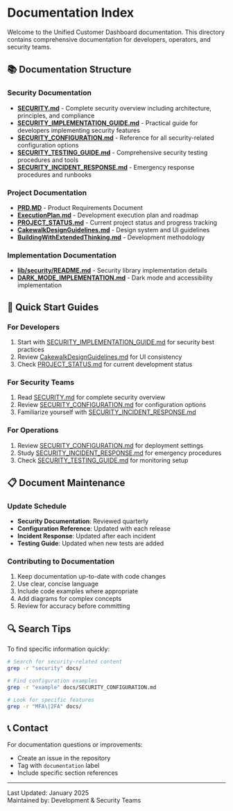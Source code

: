 # Documentation Index

Welcome to the Unified Customer Dashboard documentation. This directory contains comprehensive documentation for developers, operators, and security teams.

## 📚 Documentation Structure

### Security Documentation

- **[SECURITY.md](SECURITY.md)** - Complete security overview including architecture, principles, and compliance
- **[SECURITY_IMPLEMENTATION_GUIDE.md](SECURITY_IMPLEMENTATION_GUIDE.md)** - Practical guide for developers implementing security features
- **[SECURITY_CONFIGURATION.md](SECURITY_CONFIGURATION.md)** - Reference for all security-related configuration options
- **[SECURITY_TESTING_GUIDE.md](SECURITY_TESTING_GUIDE.md)** - Comprehensive security testing procedures and tools
- **[SECURITY_INCIDENT_RESPONSE.md](SECURITY_INCIDENT_RESPONSE.md)** - Emergency response procedures and runbooks

### Project Documentation

- **[PRD.MD](../PRD.MD)** - Product Requirements Document
- **[ExecutionPlan.md](../ExecutionPlan.md)** - Development execution plan and roadmap
- **[PROJECT_STATUS.md](../PROJECT_STATUS.md)** - Current project status and progress tracking
- **[CakewalkDesignGuidelines.md](../CakewalkDesignGuidelines.md)** - Design system and UI guidelines
- **[BuildingWithExtendedThinking.md](../BuildingWithExtendedThinking.md)** - Development methodology

### Implementation Documentation

- **[lib/security/README.md](../lib/security/README.md)** - Security library implementation details
- **[DARK_MODE_IMPLEMENTATION.md](DARK_MODE_IMPLEMENTATION.md)** - Dark mode and accessibility implementation

## 🚀 Quick Start Guides

### For Developers

1. Start with [SECURITY_IMPLEMENTATION_GUIDE.md](SECURITY_IMPLEMENTATION_GUIDE.md) for security best practices
2. Review [CakewalkDesignGuidelines.md](../CakewalkDesignGuidelines.md) for UI consistency
3. Check [PROJECT_STATUS.md](../PROJECT_STATUS.md) for current development status

### For Security Teams

1. Read [SECURITY.md](SECURITY.md) for complete security overview
2. Review [SECURITY_CONFIGURATION.md](SECURITY_CONFIGURATION.md) for configuration options
3. Familiarize yourself with [SECURITY_INCIDENT_RESPONSE.md](SECURITY_INCIDENT_RESPONSE.md)

### For Operations

1. Review [SECURITY_CONFIGURATION.md](SECURITY_CONFIGURATION.md) for deployment settings
2. Study [SECURITY_INCIDENT_RESPONSE.md](SECURITY_INCIDENT_RESPONSE.md) for emergency procedures
3. Check [SECURITY_TESTING_GUIDE.md](SECURITY_TESTING_GUIDE.md) for monitoring setup

## 📋 Document Maintenance

### Update Schedule

- **Security Documentation**: Reviewed quarterly
- **Configuration Reference**: Updated with each release
- **Incident Response**: Updated after each incident
- **Testing Guide**: Updated when new tests are added

### Contributing to Documentation

1. Keep documentation up-to-date with code changes
2. Use clear, concise language
3. Include code examples where appropriate
4. Add diagrams for complex concepts
5. Review for accuracy before committing

## 🔍 Search Tips

To find specific information quickly:

```bash
# Search for security-related content
grep -r "security" docs/

# Find configuration examples
grep -r "example" docs/SECURITY_CONFIGURATION.md

# Look for specific features
grep -r "MFA\|2FA" docs/
```

## 📞 Contact

For documentation questions or improvements:

- Create an issue in the repository
- Tag with `documentation` label
- Include specific section references

---

Last Updated: January 2025  
Maintained by: Development & Security Teams
